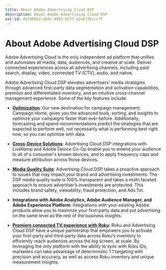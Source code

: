 ```yaml
---
title: About Adobe Advertising Cloud DSP
description: About Adobe Advertising Cloud DSP
exl-id: def006b2-eb51-4942-b277-a2e673bccc7f
---
```

# About Adobe Advertising Cloud DSP

Adobe Advertising Cloud is the only independent ad platform that unifies and automates all media, data, audiences, and creative at scale. Deliver connected experiences across all advertising channels, including paid search, display, video, connected TV (CTV), audio, and native.

Adobe Advertising Cloud DSP elevates advertisers’ media strategies through advanced first-party data segmentation and activation capabilities, premium and differentiated inventory, and an intuitive cross-channel management experience. Some of the key features include:

* [**Optimization**](features/optimization.md): Our new destination for campaign management, Campaign Home, gives you the advanced tools, sorting, and insights to optimize your campaigns faster than ever before. Additionally, forecasting and spend recommendations predict the strategies that are expected to perform well, not necessarily what is performing best right now, so you can optimize with data.  

* [**Cross-Device Solutions**](features/cross-device-solutions.md):  Advertising Cloud DSP integrations with LiveRamp and Adobe Device Co-Op enable you to extend your audience to all of a consumer's known devices, and to apply frequency caps and measure attribution across those devices.

* [**Media Quality Suite**](features/brand-safety-media-quality.md): Advertising Cloud DSP takes a proactive approach to issues that may impact your brand and advertising investments. The DSP media quality suite is 100% transparent and takes a multi-faceted approach to ensure advertiser’s investments are protected. This includes brand safety, viewability, fraud protection, and Ads.Txt.

* **Integrations with Adobe Analytics, Adobe Audience Manager, and Adobe Experience Platform**: Integrations with your existing Adobe products allow you to maximize your first-party data and put advertising on the same level as the rest of the business insights.  

* [**Premiere connected TV experience with Roku**](/help/dsp/inventory/roku-inventory.md): Roku and Advertising Cloud DSP have a unique partnership that empowers you to activate your first-party and third-party data across Roku’s inventory to efficiently reach audiences across the big screen, at scale. By leveraging the only platform with the ability to sync with Roku IDs, marketers can take advantage of deterministic 1:1 targeting with precision and accuracy, as well as access Roku inventory and unique measurement insights.
